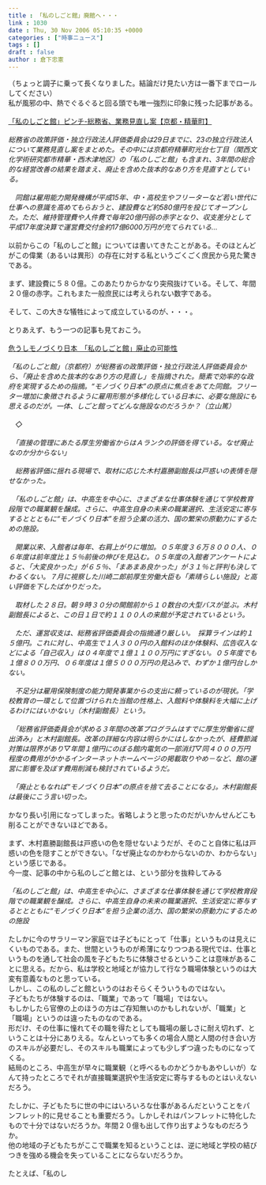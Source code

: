 ```yaml
---
title : 「私のしごと館」廃館へ・・・
link : 1030
date : Thu, 30 Nov 2006 05:10:35 +0000
categories : ["時事ニュース"]
tags : []
draft : false
author : 倉下忠憲
---
```


（ちょっと調子に乗って長くなりました。結論だけ見たい方は一番下までロールしてください）<BR>私が風邪の中、熱でぐるぐると回る頭でも唯一強烈に印象に残った記事がある。<BR><BR><A HREF="http://www.nara-np.co.jp/n_soc/061130/soc061130b.shtml" TARGET="_blank">「私のしごと館」ピンチ-総務省、業務見直し案【京都・精華町】</A><BR><BR><I>総務省の政策評価・独立行政法人評価委員会は29日までに、23の独立行政法人について業務見直し案をまとめた。その中には京都府精華町光台七丁目（関西文化学術研究都市精華・西木津地区）の「私のしごと館」も含まれ、3年間の総合的な経営改善の結果を踏まえ、廃止を含めた抜本的なあり方を見直すとしている。<BR><BR>　同館は雇用能力開発機構が平成15年、中・高校生やフリーターなど若い世代に仕事への意識を高めてもらおうと、建設費など約580億円を投じてオープンした。ただ、維持管理費や人件費で毎年20億円弱の赤字となり、収支差分として平成17年度決算で運営費交付金約17億6000万円が充てられている…</I><BR><BR>以前からこの「私のしごと館」については書いてきたことがある。そのほとんどがこの偉業（あるいは異形）の存在に対する私というごくごく庶民から見た驚きである。<BR><BR>まず、建設費に５８０億。このあたりからかなり突飛抜けている。そして、年間２０億の赤字。これもまた一般庶民には考えられない数字である。<BR><BR>そして、この大きな犠牲によって成立しているのが、・・・。<BR><BR>とりあえず、もう一つの記事も見ておこう。<BR><BR><A HREF="http://www.business-i.jp/news/sou-page/news/200611290030a.nwc" TARGET="_blank">危うしモノづくり日本　「私のしごと館」廃止の可能性</A><BR><BR><I>「私のしごと館」（京都府）が総務省の政策評価・独立行政法人評価委員会から、「廃止を含めた抜本的なあり方の見直し」を指摘された。簡素で効率的な政府を実現するための指摘。“モノづくり日本”の原点に焦点をあてた同館。フリーター増加に象徴されるように雇用形態が多様化している日本に、必要な施設にも思えるのだが。一体、しごと館ってどんな施設なのだろうか？（立山篤） <BR><BR>　◇ <BR><BR>　「直接の管理にあたる厚生労働省からはＡランクの評価を得ている。なぜ廃止なのか分からない」 <BR><BR>　総務省評価に揺れる現場で、取材に応じた木村嘉勝副館長は戸惑いの表情を隠せなかった。 <BR><BR>　「私のしごと館」は、中高生を中心に、さまざまな仕事体験を通じて学校教育段階での職業観を醸成。さらに、中高生自身の未来の職業選択、生活安定に寄与するととともに“モノづくり日本”を担う企業の活力、国の繁栄の原動力にするための施設。 <BR><BR>　開業以来、入館者は毎年、右肩上がりに増加。０５年度３６万８０００人、０６年度は前年度比１５％前後の伸びを見込む。０５年度の入館者アンケートによると、「大変良かった」が６５％、「まあまあ良かった」が３１％と評判も決してわるくない。７月に視察した川崎二郎前厚生労働大臣も「素晴らしい施設」と高い評価を下したばかりだった。 <BR><BR>　取材した２８日。朝９時３０分の開館前から１０数台の大型バスが並ぶ。木村副館長によると、この日１日で約１１００人の来館が予定されているという。 <BR><BR>　ただ、運営収支は、総務省評価委員会の指摘通り厳しい。　採算ラインは約１５億円。これに対し、中高生で１人３００円の入館料のほか体験料、広告収入などによる「自己収入」は０４年度で１億１１００万円にすぎない。０５年度でも１億８００万円、０６年度は１億５０００万円の見込みで、わずか１億円台しかない。 <BR><BR>　不足分は雇用保険制度の能力開発事業からの支出に頼っているのが現状。「学校教育の一環として位置づけられた当館の性格上、入館料や体験料を大幅に上げるわけにはいかない」（木村副館長）という。 <BR><BR>　「総務省評価委員会が求める３年間の改革プログラムはすでに厚生労働省に提出済み」と木村副館長。改革の詳細な内容は明らかにはしなかったが、経費節減対策は限界があり▽年間１億円にのぼる館内電気の一部消灯▽同４０００万円程度の費用がかかるインターネットホームページの掲載取りやめ－など、館の運営に影響を及ぼす費用削減も検討されているようだ。 <BR><BR>　「廃止ともなれば“モノづくり日本”の原点を捨て去ることになる」。木村副館長は最後にこう言い切った。 </I><BR><BR>かなり長い引用になってしまった。省略しようと思ったのだがいかんせんどこも削ることができないほどである。<BR><BR>まず、木村嘉勝副館長は戸惑いの色を隠せないようだが、そのこと自体に私は戸惑いの色を隠すことができない。「なぜ廃止なのかわからないのか、わからない」という感じである。<BR>今一度、記事の中から私のしごと館とは、という部分を抜粋してみる<BR><BR><I>「私のしごと館」は、中高生を中心に、さまざまな仕事体験を通じて学校教育段階での職業観を醸成。さらに、中高生自身の未来の職業選択、生活安定に寄与するととともに“モノづくり日本”を担う企業の活力、国の繁栄の原動力にするための施設</I><BR><BR>たしかに今のサラリーマン家庭では子どもにとって「仕事」というものは見えにくいものである。また、世間というものが希薄になりつつある現代では、仕事というものを通して社会の風を子どもたちに体験させるということは意味があることに思える。だから、私は学校と地域とが協力して行なう職場体験というのは大変有意義なものと思っている。<BR>しかし、この私のしごと館というのはおそらくそういうものではない。<BR>子どもたちが体験するのは、「職業」であって「職場」ではない。<BR>もしかしたら官僚の上のほうの方はご存知無いのかもしれないが、「職業」と「職場」というのは違ったものなのである。<BR>形だけ、その仕事に憧れてその職を得たとしても職場の厳しさに耐え切れず、ということは十分にありえる。なんといっても多くの場合人間と人間の付き合い方のスキルが必要だし、そのスキルも職業によっても少しずつ違ったものになってくる。<BR>結局のところ、中高生が早々に職業観（と呼べるものかどうかもあやしいが）なんて持ったところでそれが直接職業選択や生活安定に寄与するものとはいえないだろう。<BR><BR>たしかに、子どもたちに世の中にはいろいろな仕事があるんだということをパンフレット的に見せることも重要だろう。しかしそれはパンフレットに特化したもので十分ではないだろうか。年間２０億も出して作り出すようなものだろうか。<BR>他の地域の子どもたちがここで職業を知るということは、逆に地域と学校の結びつきを強める機会を失っていることにならないだろうか。<BR><BR>たとえば、「私のし